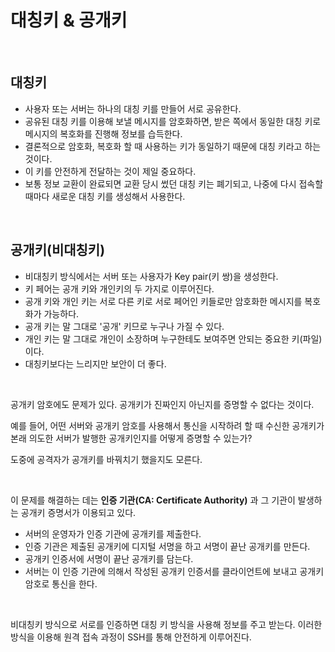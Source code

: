 # 대칭키 & 공개키

<br>

## 대칭키

* 사용자 또는 서버는 하나의 대칭 키를 만들어 서로 공유한다.
* 공유된 대칭 키를 이용해 보낼 메시지를 암호화하면, 받은 쪽에서 동일한 대칭 키로 메시지의 복호화를 진행해 정보를 습득한다.
* 결론적으로 암호화, 복호화 할 때 사용하는 키가 동일하기 때문에 대칭 키라고 하는 것이다. 
* 이 키를 안전하게 전달하는 것이 제일 중요하다.
* 보통 정보 교환이 완료되면 교환 당시 썼던 대칭 키는 폐기되고, 나중에 다시 접속할 때마다 새로운 대칭 키를 생성해서 사용한다.

<br>

## 공개키(비대칭키)

* 비대칭키 방식에서는 서버 또는 사용자가 Key pair(키 쌍)을 생성한다. 
* 키 페어는 공개 키와 개인키의 두 가지로 이루어진다.
* 공개 키와 개인 키는 서로 다른 키로 서로 페어인 키들로만 암호화한 메시지를 복호화가 가능하다.
* 공개 키는 말 그대로 '공개' 키므로 누구나 가질 수 있다.
* 개인 키는 말 그대로 개인이 소장하며 누구한테도 보여주면 안되는 중요한 키(파일)이다.
* 대칭키보다는 느리지만 보안이 더 좋다.

<br>

공개키 암호에도 문제가 있다. 공개키가 진짜인지 아닌지를 증명할 수 없다는 것이다.

예를 들어, 어떤 서버와 공개키 암호를 사용해서 통신을 시작하려 할 때 수신한 공개키가 본래 의도한 서버가 발행한 공개키인지를 어떻게 증명할 수 있는가?
 
도중에 공격자가 공개키를 바꿔치기 했을지도 모른다.

<br>

이 문제를 해결하는 데는 __인증 기관(CA: Certificate Authority)__ 과 그 기관이 발생하는 공개키 증명서가 이용되고 있다.
 
* 서버의 운영자가 인증 기관에 공개키를 제출한다.
* 인증 기관은 제출된 공개키에 디지털 서명을 하고 서명이 끝난 공개키를 만든다.
* 공개키 인증서에 서명이 끝난 공개키를 담는다.
* 서버는 이 인증 기관에 의해서 작성된 공개키 인증서를 클라이언트에 보내고 공개키 암호로 통신을 한다.

<br>

비대칭키 방식으로 서로를 인증하면 대칭 키 방식을 사용해 정보를 주고 받는다.
이러한 방식을 이용해 원격 접속 과정이 SSH를 통해 안전하게 이루어진다.

